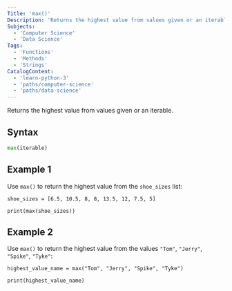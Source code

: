 ```yaml
---
Title: 'max()'
Description: 'Returns the highest value from values given or an iterable.'
Subjects:
  - 'Computer Science'
  - 'Data Science'
Tags:
  - 'Functions'
  - 'Methods'
  - 'Strings'
CatalogContent:
  - 'learn-python-3'
  - 'paths/computer-science'
  - 'paths/data-science'
---
```


Returns the highest value from values given or an iterable.

## Syntax

```py
max(iterable)
```

## Example 1

Use `max()` to return the highest value from the `shoe_sizes` list:

```codebyte/python
shoe_sizes = [6.5, 10.5, 8, 8, 13.5, 12, 7.5, 5]

print(max(shoe_sizes))
```

## Example 2

Use `max()` to return the highest value from the values `"Tom"`, `"Jerry"`, `"Spike"`, `"Tyke"`:

```codebyte/python
highest_value_name = max("Tom", "Jerry", "Spike", "Tyke")

print(highest_value_name)
```

